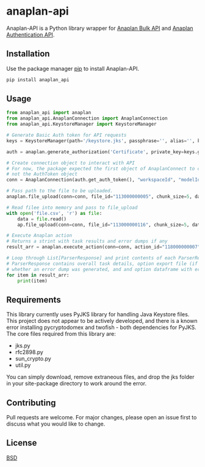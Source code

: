 # anaplan-api

Anaplan-API is a Python library wrapper for [Anaplan Bulk API](https://anaplanbulkapi20.docs.apiary.io/) and [Anaplan Authentication API](https://anaplanauthentication.docs.apiary.io/).

## Installation

Use the package manager [pip](https://pypi.org/project/anaplan-api/) to install Anaplan-API.

```bash
pip install anaplan_api
```

## Usage

```python
from anaplan_api import anaplan
from anaplan_api.AnaplanConnection import AnaplanConnection
from anaplan_api.KeystoreManager import KeystoreManager

# Generate Basic Auth token for API requests
keys = KeystoreManager(path='/keystore.jks', passphrase='', alias='', key_pass='')

auth = anaplan.generate_authorization('Certificate', private_key=keys.get_key(), cert=keys.get_cert())

# Create connection object to interact with API
# For now, the package expected the first object of AnaplanConnect to contain only the auth token
# not the AuthToken object
conn = AnaplanConnection(auth.get_auth_token(), "workspaceId", "modelId")

# Pass path to the file to be uploaded.
anaplan.file_upload(conn=conn, file_id="113000000005", chunk_size=5, data='/Users/jessewilson/Desktop/Users.csv')

# Read filee into memory and pass to file_upload
with open('file.csv', 'r') as file:
	data = file.read()
	ap.file_upload(conn=conn, file_id="113000000116", chunk_size=5, data=data)

# Execute Anaplan action
# Returns a strint with task results and error dumps if any
result_arr = anaplan.execute_action(conn=conn, action_id="118000000007", retry_count=3)

# Loop through List[ParserResponse] and print contents of each ParserResonse object.
# ParserResponse contains overall task details, option export file (if an export action or process with export was executed)
# whether an error dump was generated, and and option dataframe with error dump if available.
for item in result_arr:
	print(item)
```

## Requirements
This library currently uses PyJKS library for handling Java Keystore files. This project does not appear to be actively developed, and there is a known error installing pycryptodomex and twofish - both dependencies for PyJKS. The core files required from this library are:

- jks.py
- rfc2898.py
- sun_crypto.py
- util.py

You can simply download, remove extraneous files, and drop the jks folder in your site-package directory to work around the error.

## Contributing
Pull requests are welcome. For major changes, please open an issue first to discuss what you would like to change.

## License
[BSD](https://opensource.org/licenses/BSD-2-Clause)